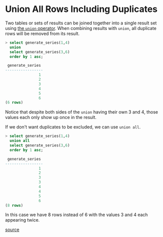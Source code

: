 # Union All Rows Including Duplicates

Two tables or sets of results can be joined together into a single result set
using [the `union`
operator](https://www.postgresql.org/docs/current/queries-union.html). When
combining results with `union`, all duplicate rows will be removed from its
result.

```sql
> select generate_series(1,4)
  union
  select generate_series(3,6)
  order by 1 asc;

 generate_series
-----------------
               1
               2
               3
               4
               5
               6
(6 rows)
```

Notice that despite both sides of the `union` having their own 3 and 4, those
values each only show up once in the result.

If we don't want duplicates to be excluded, we can use `union all`.

```sql
> select generate_series(1,4)
  union all
  select generate_series(3,6)
  order by 1 asc;

 generate_series
-----------------
               1
               2
               3
               3
               4
               4
               5
               6
(8 rows)
```

In this case we have 8 rows instead of 6 with the values 3 and 4 each appearing
twice.

[source](https://www.postgresqltutorial.com/postgresql-union/)
